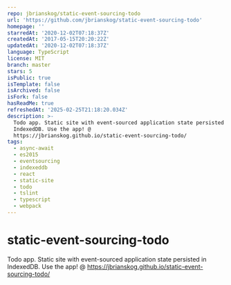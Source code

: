 ```yaml
---
repo: jbrianskog/static-event-sourcing-todo
url: 'https://github.com/jbrianskog/static-event-sourcing-todo'
homepage: ''
starredAt: '2020-12-02T07:18:37Z'
createdAt: '2017-05-15T20:20:22Z'
updatedAt: '2020-12-02T07:18:37Z'
language: TypeScript
license: MIT
branch: master
stars: 5
isPublic: true
isTemplate: false
isArchived: false
isFork: false
hasReadMe: true
refreshedAt: '2025-02-25T21:18:20.034Z'
description: >-
  Todo app. Static site with event-sourced application state persisted in
  IndexedDB. Use the app! @
  https://jbrianskog.github.io/static-event-sourcing-todo/
tags:
  - async-await
  - es2015
  - eventsourcing
  - indexeddb
  - react
  - static-site
  - todo
  - tslint
  - typescript
  - webpack
---
```


# static-event-sourcing-todo
Todo app. Static site with event-sourced application state persisted in IndexedDB. Use the app! @ https://jbrianskog.github.io/static-event-sourcing-todo/
